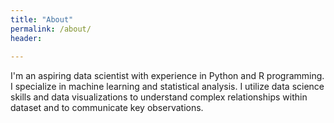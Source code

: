 ```yaml
---
title: "About"
permalink: /about/
header:
  
---
```


I'm an aspiring data scientist with experience in Python and R programming. I specialize in machine learning and statistical analysis. I utilize data science skills and data visualizations to understand complex relationships within dataset and to communicate key observations.
